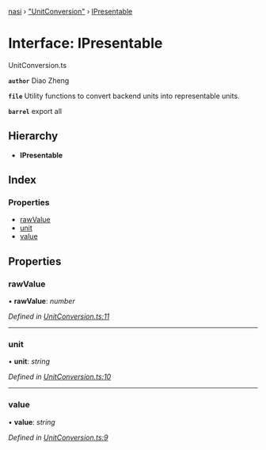 [nasi](../globals.md) › ["UnitConversion"](../modules/_unitconversion_.md) › [IPresentable](_unitconversion_.ipresentable.md)

# Interface: IPresentable

UnitConversion.ts

**`author`** Diao Zheng

**`file`** Utility functions to convert backend units into representable units.

**`barrel`** export all

## Hierarchy

* **IPresentable**

## Index

### Properties

* [rawValue](_unitconversion_.ipresentable.md#rawvalue)
* [unit](_unitconversion_.ipresentable.md#unit)
* [value](_unitconversion_.ipresentable.md#value)

## Properties

###  rawValue

• **rawValue**: *number*

*Defined in [UnitConversion.ts:11](https://github.com/diaozheng999/nasi/blob/5f965cb/src/UnitConversion.ts#L11)*

___

###  unit

• **unit**: *string*

*Defined in [UnitConversion.ts:10](https://github.com/diaozheng999/nasi/blob/5f965cb/src/UnitConversion.ts#L10)*

___

###  value

• **value**: *string*

*Defined in [UnitConversion.ts:9](https://github.com/diaozheng999/nasi/blob/5f965cb/src/UnitConversion.ts#L9)*
